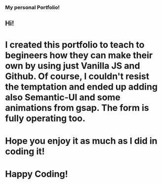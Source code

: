 ### My personal Portfolio!

## Hi!

# I created this portfolio to teach to begineers how they can make their own by using just Vanilla JS and Github. Of course, I couldn't resist the temptation and ended up adding also Semantic-UI and some animations from gsap. The form is fully operating too.

# Hope you enjoy it as much as I did in coding it!

# Happy Coding!
